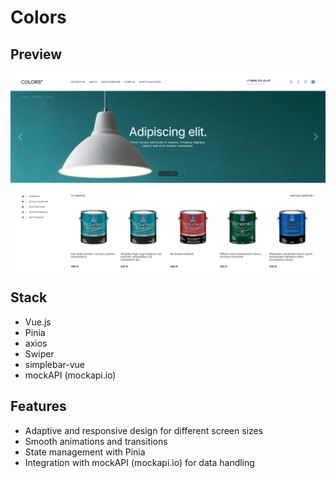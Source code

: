 # Colors

## Preview

[![colors-preview](./src/assets/images/colors-preview.png)](https://colors-topaz-six.vercel.app/)

## Stack

- Vue.js
- Pinia
- axios
- Swiper
- simplebar-vue
- mockAPI (mockapi.io)

## Features

- Adaptive and responsive design for different screen sizes
- Smooth animations and transitions
- State management with Pinia
- Integration with mockAPI (mockapi.io) for data handling